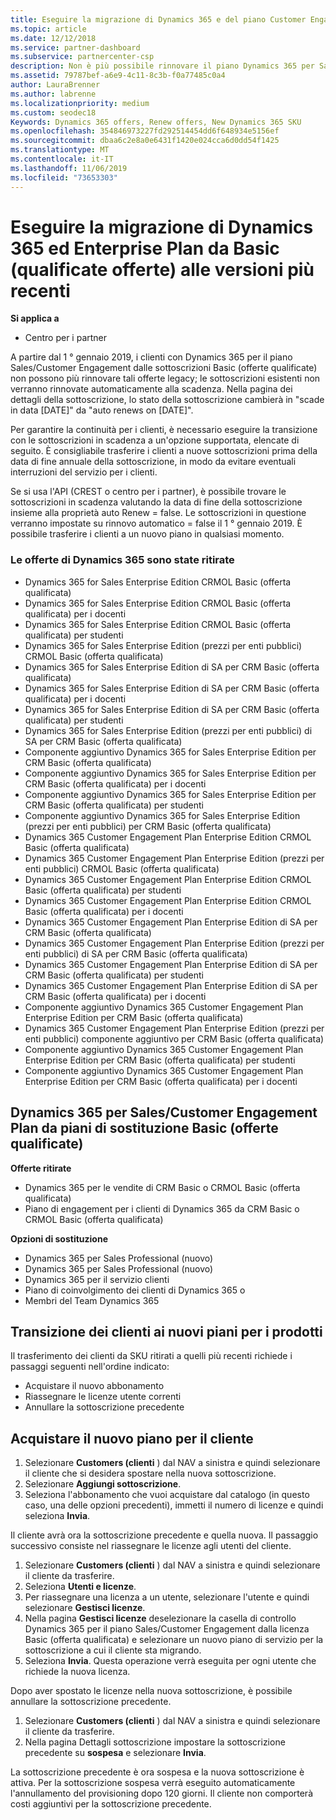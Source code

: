 ```yaml
---
title: Eseguire la migrazione di Dynamics 365 e del piano Customer Engagement da Basic (offerte qualificate) a versioni più recenti | Centro per i partner
ms.topic: article
ms.date: 12/12/2018
ms.service: partner-dashboard
ms.subservice: partnercenter-csp
description: Non è più possibile rinnovare il piano Dynamics 365 per Sales/Customer Engagement da sottoscrizioni di base (offerte qualificate).
ms.assetid: 79787bef-a6e9-4c11-8c3b-f0a77485c0a4
author: LauraBrenner
ms.author: labrenne
ms.localizationpriority: medium
ms.custom: seodec18
Keywords: Dynamics 365 offers, Renew offers, New Dynamics 365 SKU
ms.openlocfilehash: 354846973227fd292514454dd6f648934e5156ef
ms.sourcegitcommit: dbaa6c2e8a0e6431f1420e024cca6d0dd54f1425
ms.translationtype: MT
ms.contentlocale: it-IT
ms.lasthandoff: 11/06/2019
ms.locfileid: "73653303"
---
```

# <a name="migrate-dynamics-365-and-customer-engagement-plan-from-basic-qualified-offers-to-newer-versions"></a>Eseguire la migrazione di Dynamics 365 ed Enterprise Plan da Basic (qualificate offerte) alle versioni più recenti

**Si applica a**

-  Centro per i partner

A partire dal 1 ° gennaio 2019, i clienti con Dynamics 365 per il piano Sales/Customer Engagement dalle sottoscrizioni Basic (offerte qualificate) non possono più rinnovare tali offerte legacy; le sottoscrizioni esistenti non verranno rinnovate automaticamente alla scadenza. Nella pagina dei dettagli della sottoscrizione, lo stato della sottoscrizione cambierà in "scade in data [DATE]" da "auto renews on [DATE]". 


Per garantire la continuità per i clienti, è necessario eseguire la transizione con le sottoscrizioni in scadenza a un'opzione supportata, elencate di seguito. È consigliabile trasferire i clienti a nuove sottoscrizioni prima della data di fine annuale della sottoscrizione, in modo da evitare eventuali interruzioni del servizio per i clienti.

Se si usa l'API (CREST o centro per i partner), è possibile trovare le sottoscrizioni in scadenza valutando la data di fine della sottoscrizione insieme alla proprietà auto Renew = false. Le sottoscrizioni in questione verranno impostate su rinnovo automatico = false il 1 ° gennaio 2019. È possibile trasferire i clienti a un nuovo piano in qualsiasi momento. 

### <a name="the-dynamics-365-offers-being-retired"></a>Le offerte di Dynamics 365 sono state ritirate

- Dynamics 365 for Sales Enterprise Edition CRMOL Basic (offerta qualificata)
- Dynamics 365 for Sales Enterprise Edition CRMOL Basic (offerta qualificata) per i docenti
- Dynamics 365 for Sales Enterprise Edition CRMOL Basic (offerta qualificata) per studenti
- Dynamics 365 for Sales Enterprise Edition (prezzi per enti pubblici) CRMOL Basic (offerta qualificata)
- Dynamics 365 for Sales Enterprise Edition di SA per CRM Basic (offerta qualificata)
- Dynamics 365 for Sales Enterprise Edition di SA per CRM Basic (offerta qualificata) per i docenti
- Dynamics 365 for Sales Enterprise Edition di SA per CRM Basic (offerta qualificata) per studenti
- Dynamics 365 for Sales Enterprise Edition (prezzi per enti pubblici) di SA per CRM Basic (offerta qualificata)
- Componente aggiuntivo Dynamics 365 for Sales Enterprise Edition per CRM Basic (offerta qualificata)
- Componente aggiuntivo Dynamics 365 for Sales Enterprise Edition per CRM Basic (offerta qualificata) per i docenti
- Componente aggiuntivo Dynamics 365 for Sales Enterprise Edition per CRM Basic (offerta qualificata) per studenti
- Componente aggiuntivo Dynamics 365 for Sales Enterprise Edition (prezzi per enti pubblici) per CRM Basic (offerta qualificata)
- Dynamics 365 Customer Engagement Plan Enterprise Edition CRMOL Basic (offerta qualificata)
- Dynamics 365 Customer Engagement Plan Enterprise Edition (prezzi per enti pubblici) CRMOL Basic (offerta qualificata)
- Dynamics 365 Customer Engagement Plan Enterprise Edition CRMOL Basic (offerta qualificata) per studenti
- Dynamics 365 Customer Engagement Plan Enterprise Edition CRMOL Basic (offerta qualificata) per i docenti
- Dynamics 365 Customer Engagement Plan Enterprise Edition di SA per CRM Basic (offerta qualificata)
- Dynamics 365 Customer Engagement Plan Enterprise Edition (prezzi per enti pubblici) di SA per CRM Basic (offerta qualificata)
- Dynamics 365 Customer Engagement Plan Enterprise Edition di SA per CRM Basic (offerta qualificata) per studenti
- Dynamics 365 Customer Engagement Plan Enterprise Edition di SA per CRM Basic (offerta qualificata) per i docenti
- Componente aggiuntivo Dynamics 365 Customer Engagement Plan Enterprise Edition per CRM Basic (offerta qualificata)
- Dynamics 365 Customer Engagement Plan Enterprise Edition (prezzi per enti pubblici) componente aggiuntivo per CRM Basic (offerta qualificata)
- Componente aggiuntivo Dynamics 365 Customer Engagement Plan Enterprise Edition per CRM Basic (offerta qualificata) per studenti
- Componente aggiuntivo Dynamics 365 Customer Engagement Plan Enterprise Edition per CRM Basic (offerta qualificata) per i docenti



## <a name="dynamics-365-for-sales-customer-engagement-plan-from-basic-qualified-offers-replacement-plans"></a>Dynamics 365 per Sales/Customer Engagement Plan da piani di sostituzione Basic (offerte qualificate)

**Offerte ritirate**   

- Dynamics 365 per le vendite di CRM Basic o CRMOL Basic (offerta qualificata)
- Piano di engagement per i clienti di Dynamics 365 da CRM Basic o CRMOL Basic (offerta qualificata)

**Opzioni di sostituzione**
- Dynamics 365 per Sales Professional (nuovo)
- Dynamics 365 per Sales Professional (nuovo)
- Dynamics 365 per il servizio clienti
- Piano di coinvolgimento dei clienti di Dynamics 365 o
- Membri del Team Dynamics 365



## <a name="transition-customers-to-new-product-plans"></a>Transizione dei clienti ai nuovi piani per i prodotti

Il trasferimento dei clienti da SKU ritirati a quelli più recenti richiede i passaggi seguenti nell'ordine indicato:

- Acquistare il nuovo abbonamento
- Riassegnare le licenze utente correnti
- Annullare la sottoscrizione precedente

## <a name="purchase-the-new-plan-for-your-customer"></a>Acquistare il nuovo piano per il cliente

1. Selezionare **Customers (clienti** ) dal NAV a sinistra e quindi selezionare il cliente che si desidera spostare nella nuova sottoscrizione.
2. Selezionare **Aggiungi sottoscrizione**.
3. Seleziona l'abbonamento che vuoi acquistare dal catalogo (in questo caso, una delle opzioni precedenti), immetti il numero di licenze e quindi seleziona **Invia**. 

Il cliente avrà ora la sottoscrizione precedente e quella nuova. Il passaggio successivo consiste nel riassegnare le licenze agli utenti del cliente.

1. Selezionare **Customers (clienti** ) dal NAV a sinistra e quindi selezionare il cliente da trasferire.
2. Seleziona **Utenti e licenze**.
3. Per riassegnare una licenza a un utente, selezionare l'utente e quindi selezionare **Gestisci licenze**. 
4. Nella pagina **Gestisci licenze** deselezionare la casella di controllo Dynamics 365 per il piano Sales/Customer Engagement dalla licenza Basic (offerta qualificata) e selezionare un nuovo piano di servizio per la sottoscrizione a cui il cliente sta migrando. 
5. Seleziona **Invia**. Questa operazione verrà eseguita per ogni utente che richiede la nuova licenza. 

Dopo aver spostato le licenze nella nuova sottoscrizione, è possibile annullare la sottoscrizione precedente. 

1. Selezionare **Customers (clienti** ) dal NAV a sinistra e quindi selezionare il cliente da trasferire.
2. Nella pagina Dettagli sottoscrizione impostare la sottoscrizione precedente su **sospesa** e selezionare **Invia**.

La sottoscrizione precedente è ora sospesa e la nuova sottoscrizione è attiva. Per la sottoscrizione sospesa verrà eseguito automaticamente l'annullamento del provisioning dopo 120 giorni. Il cliente non comporterà costi aggiuntivi per la sottoscrizione precedente.
 

 



